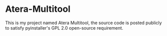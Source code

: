 # Atera-Multitool
This is my project named Atera Multitool, the source code is posted publicly to satisfy pyinstaller's GPL 2.0 open-source requirement.
